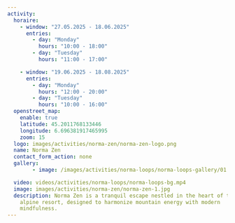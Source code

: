 ```yaml
---
activity:
  horaire:
    - window: "27.05.2025 - 18.06.2025"
      entries:
        - day: "Monday"
          hours: "10:00 - 18:00"
        - day: "Tuesday"
          hours: "11:00 - 17:00"

    - window: "19.06.2025 - 18.08.2025"
      entries:
        - day: "Monday"
          hours: "12:00 - 20:00"
        - day: "Tuesday"
          hours: "10:00 - 16:00"
  openstreet_map:
    enable: true
    latitude: 45.2011768133446
    longitude: 6.696381917465995
    zoom: 15
  logo: images/activities/norma-zen/norma-zen-logo.png
  name: Norma Zen
  contact_form_action: none
  gallery:
        - image: /images/activities/norma-loops/norma-loops-gallery/01.jpg

  video: videos/activities/norma-loops/norma-loops-bg.mp4
  image: images/activities/norma-zen/norma-zen-1.jpg
  description: Norma Zen is a tranquil escape nestled in the heart of the La Norma
    alpine resort, designed to harmonize mountain energy with modern
    mindfulness.
---
```

